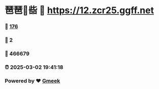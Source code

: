 # 琶琶🔭啙 :link: https://12.zcr25.ggff.net 
### :page_facing_up: [176](https://12.zcr25.ggff.net/tag.html) 
### :speech_balloon: 2 
### :hibiscus: 466679 
### :alarm_clock: 2025-03-02 19:41:18 
### Powered by :heart: [Gmeek](https://github.com/Meekdai/Gmeek)
